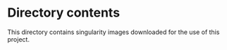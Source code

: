# Directory contents

This directory contains singularity images downloaded for the use of this project.
